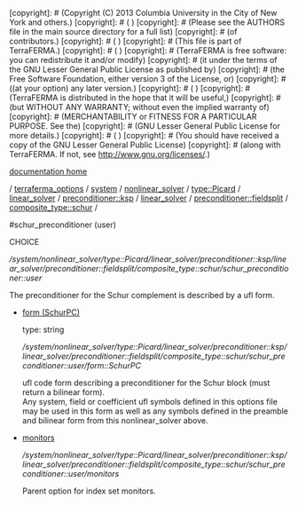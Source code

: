 [copyright]: # (Copyright (C) 2013 Columbia University in the City of New York and others.)
[copyright]: # ( )
[copyright]: # (Please see the AUTHORS file in the main source directory for a full list)
[copyright]: # (of contributors.)
[copyright]: # ( )
[copyright]: # (This file is part of TerraFERMA.)
[copyright]: # ( )
[copyright]: # (TerraFERMA is free software: you can redistribute it and/or modify)
[copyright]: # (it under the terms of the GNU Lesser General Public License as published by)
[copyright]: # (the Free Software Foundation, either version 3 of the License, or)
[copyright]: # ((at your option) any later version.)
[copyright]: # ( )
[copyright]: # (TerraFERMA is distributed in the hope that it will be useful,)
[copyright]: # (but WITHOUT ANY WARRANTY; without even the implied warranty of)
[copyright]: # (MERCHANTABILITY or FITNESS FOR A PARTICULAR PURPOSE. See the)
[copyright]: # (GNU Lesser General Public License for more details.)
[copyright]: # ( )
[copyright]: # (You should have received a copy of the GNU Lesser General Public License)
[copyright]: # (along with TerraFERMA. If not, see <http://www.gnu.org/licenses/>.)

[documentation home](https://github.com/terraferma/terraferma/wiki/Documentation)

/ [terraferma_options](../../../../../../../../../terraferma_options.md) / [system](../../../../../../../../system.md) / [nonlinear_solver](../../../../../../../nonlinear_solver.md) / [type::Picard](../../../../../../type__Picard.md) / [linear_solver](../../../../../linear_solver.md) / [preconditioner::ksp](../../../../preconditioner__ksp.md) / [linear_solver](../../../linear_solver.md) / [preconditioner::fieldsplit](../../preconditioner__fieldsplit.md) / [composite_type::schur](../composite_type__schur.md) /

#schur_preconditioner (user)

CHOICE 

*/system/nonlinear_solver/type::Picard/linear_solver/preconditioner::ksp/linear_solver/preconditioner::fieldsplit/composite_type::schur/schur_preconditioner::user*

The preconditioner for the Schur complement is described by a ufl form.

* [form (SchurPC)](schur_preconditioner__user/form__SchurPC.md "child")

    type: string

    */system/nonlinear_solver/type::Picard/linear_solver/preconditioner::ksp/linear_solver/preconditioner::fieldsplit/composite_type::schur/schur_preconditioner::user/form::SchurPC*

    ufl code form describing a preconditioner for the Schur block (must return a bilinear form).  
    Any system, field or coefficient ufl symbols defined in this options file may be used in this form as well as any symbols 
    defined in the preamble and bilinear form from this nonlinear_solver above.

* [monitors](schur_preconditioner__user/monitors.md "child")

    */system/nonlinear_solver/type::Picard/linear_solver/preconditioner::ksp/linear_solver/preconditioner::fieldsplit/composite_type::schur/schur_preconditioner::user/monitors*

    Parent option for index set monitors.

[autogenerated]: # (This file was automatically generated from the schema file:/home/cwilson/repos/github/TerraFERMA/TerraFERMA/buckettools/schemas/solvers.rng.)

